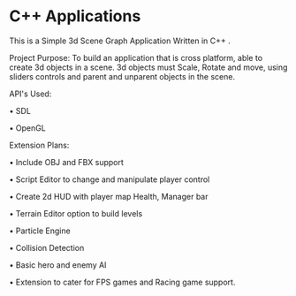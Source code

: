 # C++ Applications

This is a Simple 3d Scene Graph Application Written in C++ .

Project Purpose:
To build an application that is cross platform, able to create 3d objects in a scene.
3d objects must Scale, Rotate and move, using sliders controls and parent and unparent objects in the scene.    

API's Used: 

•	SDL 

•	OpenGL

Extension Plans:

•	Include OBJ and FBX support

•	Script Editor to change and manipulate player control

•	Create 2d HUD with player map Health, Manager bar

•	Terrain Editor option to build levels

•	Particle Engine 

•	Collision Detection

•	Basic hero and enemy AI

•	Extension to cater for FPS games and Racing game support.


